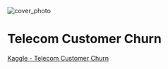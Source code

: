 ![cover_photo](./README_files/walmart_cover_photo.png)
# Telecom Customer Churn

[Kaggle - Telecom Customer Churn](https://www.kaggle.com/blastchar/telco-customer-churn)